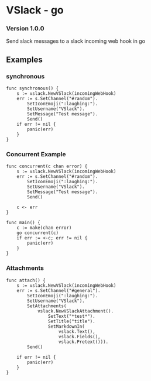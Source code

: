 # VSlack - go
### Version 1.0.0
Send slack messages to a slack incoming web hook in go

## Examples
### synchronous
```
func synchronous() {
	s := vslack.NewVSlack(incomingWebHook)
	err := s.SetChannel("#random").
		SetIconEmoji(":laughing:").
		SetUsername("VSlack").
		SetMessage("Test message").
		Send()
	if err != nil {
		panic(err)
	}
}
```

### Concurrent Example
```
func concurrent(c chan error) {
	s := vslack.NewVSlack(incomingWebHook)
	err := s.SetChannel("#random").
		SetIconEmoji(":laughing:").
		SetUsername("VSlack").
		SetMessage("Test message").
		Send()

	c <- err
}

func main() {
	c := make(chan error)
	go concurrent(c)
	if err := <-c; err != nil {
		panic(err)
	}
}
```


### Attachments 
```
func attach() {
	s := vslack.NewVSlack(incomingWebHook)
	err := s.SetChannel("#general").
		SetIconEmoji(":laughing:").
		SetUsername("VSlack").
		SetAttachments(
			vslack.NewVSlackAttachment().
				SetText("*test*").
				SetTitle("title").
				SetMarkdownIn(
					vslack.Text(),
					vslack.Fields(),
					vslack.Pretext())).
		Send()

	if err != nil {
		panic(err)
	}
}
```
